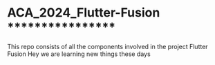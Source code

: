 # ACA_2024_Flutter-Fusion ****************
This repo consists of all the components involved in the project Flutter Fusion
Hey we are learning new things these days
